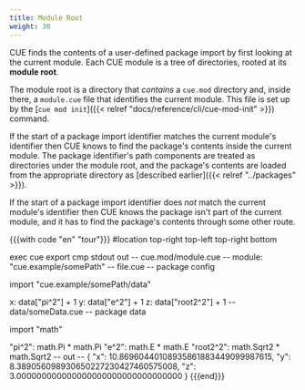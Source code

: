 ```yaml
---
title: Module Root
weight: 30
---
```


CUE finds the contents of a user-defined package import by first looking at the
current module.
Each CUE module is a tree of directories, rooted at its **module root**.

The module root is a directory that *contains* a `cue.mod` directory and,
inside there, a `module.cue` file that identifies the current module.
This file is set up by the
[`cue mod init`]({{< relref "docs/reference/cli/cue-mod-init" >}}) command.

If the start of a package import identifier matches the current module's
identifier then CUE knows to find the package's contents inside the current
module.
The package identifier's path components are treated as directories under the
module root, and the package's contents are loaded from the appropriate
directory as [described earlier]({{< relref "../packages" >}}).

If the start of a package import identifier does *not* match the current
module's identifier then CUE knows the package isn't part of the current
module, and it has to find the package's contents through some other route.

{{{with code "en" "tour"}}}
#location top-right top-left top-right bottom

exec cue export
cmp stdout out
-- cue.mod/module.cue --
module: "cue.example/somePath"
-- file.cue --
package config

import "cue.example/somePath/data"

x: data["pi^2"] + 1
y: data["e^2"] + 1
z: data["root2^2"] + 1
-- data/someData.cue --
package data

import "math"

"pi^2":    math.Pi * math.Pi
"e^2":     math.E * math.E
"root2^2": math.Sqrt2 * math.Sqrt2
-- out --
{
    "x": 10.86960440108935861883449099987615,
    "y": 8.389056098930650227230427460575008,
    "z": 3.000000000000000000000000000000000
}
{{{end}}}
